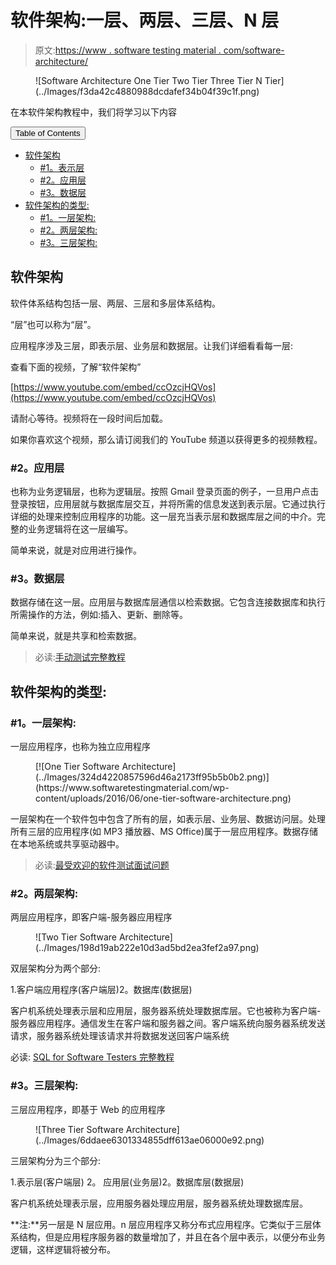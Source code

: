 # 软件架构:一层、两层、三层、N 层

> 原文:[https://www . software testing material . com/software-architecture/](https://www.softwaretestingmaterial.com/software-architecture/)

<figure class="wp-block-image size-large">![Software Architecture One Tier Two Tier Three Tier N Tier](../Images/f3da42c4880988dcdafef34b04f39c1f.png)</figure>

在本软件架构教程中，我们将学习以下内容

<nav class="wp-block-kadence-tableofcontents kb-table-of-content-nav kb-table-of-content-id_2f7447-85 kb-toc-smooth-scroll kb-collapsible-toc kb-toc-toggle-hidden" role="navigation" aria-label="Table Of Contents" data-scroll-offset="40"><button class="kb-table-of-contents-title-btn kb-table-of-contents-toggle" aria-expanded="false" aria-label="Expand Table of Contents">Table of Contents</button>

*   [软件架构](#h-software-architecture)
    *   [#1。表示层](#h-1-presentation-layer)
    *   [#2。应用层](#h-2-application-layer)
    *   [#3。数据层](#h-3-data-layer)
*   [软件架构的类型:](#h-types-of-software-architecture)
    *   [#1。一层架构:](#h-1-one-tier-architecture)
    *   [#2。两层架构:](#h-2-two-tier-architecture)
    *   [#3。三层架构:](#h-3-three-tier-architecture)

</nav>

## **软件架构**

软件体系结构包括一层、两层、三层和多层体系结构。

“层”也可以称为“层”。

应用程序涉及三层，即表示层、业务层和数据层。让我们详细看看每一层:

查看下面的视频，了解“软件架构”

[https://www.youtube.com/embed/ccOzcjHQVos](https://www.youtube.com/embed/ccOzcjHQVos)

请耐心等待。视频将在一段时间后加载。

如果你喜欢这个视频，那么请订阅我们的 YouTube 频道以获得更多的视频教程。

### **#2。应用层**

也称为业务逻辑层，也称为逻辑层。按照 Gmail 登录页面的例子，一旦用户点击登录按钮，应用层就与数据库层交互，并将所需的信息发送到表示层。它通过执行详细的处理来控制应用程序的功能。这一层充当表示层和数据库层之间的中介。完整的业务逻辑将在这一层编写。

简单来说，就是对应用进行操作。

### **#3。数据层**

数据存储在这一层。应用层与数据库层通信以检索数据。它包含连接数据库和执行所需操作的方法，例如:插入、更新、删除等。

简单来说，就是共享和检索数据。

> 必读:[手动测试完整教程](https://www.softwaretestingmaterial.com/manual-testing-tutorial/)

## **软件架构的类型:**

### **#1。一层架构:**

一层应用程序，也称为独立应用程序

<figure class="aligncenter">[![One Tier Software Architecture](../Images/324d4220857596d46a2173ff95b5b0b2.png)](https://www.softwaretestingmaterial.com/wp-content/uploads/2016/06/one-tier-software-architecture.png)</figure>

一层架构在一个软件包中包含了所有的层，如表示层、业务层、数据访问层。处理所有三层的应用程序(如 MP3 播放器、MS Office)属于一层应用程序。数据存储在本地系统或共享驱动器中。

> 必读:[最受欢迎的软件测试面试问题](https://www.softwaretestingmaterial.com/100-software-testing-interview-questions/)

### **#2。两层架构:**

两层应用程序，即客户端-服务器应用程序

<figure class="aligncenter">![Two Tier Software Architecture](../Images/198d19ab222e10d3ad5bd2ea3fef2a97.png)</figure>

双层架构分为两个部分:

1.客户端应用程序(客户端层)2。数据库(数据层)

客户机系统处理表示层和应用层，服务器系统处理数据库层。它也被称为客户端-服务器应用程序。通信发生在客户端和服务器之间。客户端系统向服务器系统发送请求，服务器系统处理该请求并将数据发送回客户端系统

必读: [SQL for Software Testers 完整教程](https://www.softwaretestingmaterial.com/sql-tutorial-complete/)

### **#3。三层架构:**

三层应用程序，即基于 Web 的应用程序

<figure class="aligncenter">![Three Tier Software Architecture](../Images/6ddaee6301334855dff613ae06000e92.png)</figure>

三层架构分为三个部分:

1.表示层(客户端层)
2。
应用层(业务层)2。数据库层(数据层)

客户机系统处理表示层，应用服务器处理应用层，服务器系统处理数据库层。

**注:**另一层是 N 层应用。n 层应用程序又称分布式应用程序。它类似于三层体系结构，但是应用程序服务器的数量增加了，并且在各个层中表示，以便分布业务逻辑，这样逻辑将被分布。